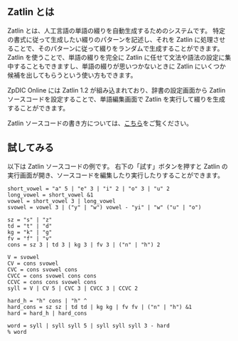 ## Zatlin とは
Zatlin とは、人工言語の単語の綴りを自動生成するためのシステムです。
特定の書式に従って生成したい綴りのパターンを記述し、それを Zatlin に処理させることで、そのパターンに従って綴りをランダムで生成することができます。
Zatlin を使うことで、単語の綴りを完全に Zatlin に任せて文法や語法の設定に集中することもできますし、単語の綴りが思いつかないときに Zatlin にいくつか候補を出してもらうという使い方もできます。

ZpDIC Online には Zatlin 1.2 が組み込まれており、辞書の設定画面から Zatlin ソースコードを設定することで、単語編集画面で Zatlin を実行して綴りを生成することができます。

Zatlin ソースコードの書き方については、[こちら](introduction)をご覧ください。

## 試してみる
以下は Zatlin ソースコードの例です。
右下の「試す」ボタンを押すと Zatlin の実行画面が開き、ソースコードを編集したり実行したりすることができます。
```zatlin-try
short_vowel = "a" 5 | "e" 3 | "i" 2 | "o" 3 | "u" 2
long_vowel = short_vowel &1
vowel = short_vowel 3 | long_vowel
svowel = vowel 3 | ("y" | "w") vowel - "yi" | "w" ("u" | "o")

sz = "s" | "z"
td = "t" | "d"
kg = "k" | "g"
fv = "f" | "v"
cons = sz 3 | td 3 | kg 3 | fv 3 | ("n" | "h") 2

V = svowel
CV = cons svowel
CVC = cons svowel cons
CVCC = cons svowel cons cons
CCVC = cons cons svowel cons
syll = V | CV 5 | CVC 3 | CVCC 3 | CCVC 2

hard_h = "h" cons | "h" ^
hard_cons = sz sz | td td | kg kg | fv fv | ("n" | "h") &1
hard = hard_h | hard_cons

word = syll | syll syll 5 | syll syll syll 3 - hard
% word
```